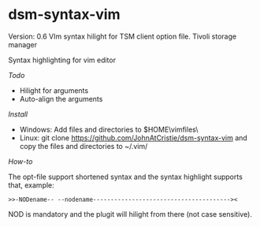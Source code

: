 dsm-syntax-vim
==============
Version: 0.6
VIm syntax hilight for TSM client option file. Tivoli storage manager

Syntax highlighting for vim editor

_Todo_
- Hilight for arguments
- Auto-align the arguments

_Install_
- Windows: Add files and directories to $HOME\vimfiles\
- Linux: git clone https://github.com/JohnAtCristie/dsm-syntax-vim and copy the files and directories to ~/.vim/

_How-to_

The opt-file support shortened syntax and the syntax highlight supports that, example:

	>>-NODename-- --nodename---------------------------------------><

NOD is mandatory and the plugit will hilight from there (not case sensitive).

